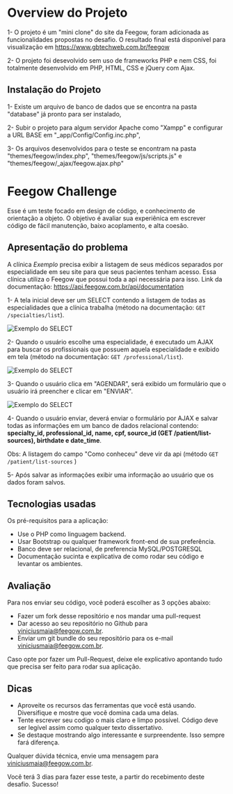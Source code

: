 # Overview do Projeto
1- O projeto é um "mini clone" do site da Feegow, foram adicionada as funcionalidades propostas no desafio. O resultado final está disponível para visualização em https://www.gbtechweb.com.br/feegow

2- O projeto foi desevolvido sem uso de frameworks PHP e nem CSS, foi totalmente desenvolvido em PHP, HTML, CSS e jQuery com Ajax.  


## Instalação do Projeto
1- Existe um arquivo de banco de dados que se encontra na pasta "database" já pronto para ser instalado,

2- Subir o projeto para algum servidor Apache como "Xampp" e configurar a URL BASE em "_app/Config/Config.inc.php",

3- Os arquivos desenvolvidos para o teste se encontram na pasta "themes/feegow/index.php", "themes/feegow/js/scripts.js" e "themes/feegow/_ajax/feegow.ajax.php"


# Feegow Challenge

Esse é um teste focado em design de código, e conhecimento de orientação a objeto. O objetivo é avaliar sua experiênica em escrever código de fácil manutenção, baixo acoplamento, e alta coesão.


## Apresentação do problema

A clínica _Exemplo_ precisa exibir a listagem de seus médicos separados por especialidade em seu site para que seus pacientes tenham acesso. Essa clínica utiliza o Feegow que possui toda a api necessária para isso. 
Link da documentação: https://api.feegow.com.br/api/documentation 

  1- A tela inicial deve ser um SELECT contendo a listagem de todas as especialidades que a clínica trabalha (método na documentação: ``GET /specialties/list``). 
  
  ![Exemplo do SELECT](https://image.prntscr.com/image/krKCLaZGT1O3rf4h4ETLow.png)
  
  
  2- Quando o usuário escolhe uma especialidade, é executado um AJAX para buscar os profissionais que possuem aquela especialidade e exibido em tela (método na documentação: ``GET /professional/list``). 

  ![Exemplo do SELECT](https://image.prntscr.com/image/v4cm7l99TOuvcyhHuIgaJw.png)

  3- Quando o usuário clica em "AGENDAR", será exibido um formulário que o usuário irá preencher e clicar em "ENVIAR".
  
  ![Exemplo do SELECT](https://image.prntscr.com/image/w34r0YIUQsmlJcq7DcaIQA.png)
  
  4- Quando o usuário enviar, deverá enviar o formulário por AJAX e salvar todas as informações em um banco de dados relacional contendo: **specialty_id, professional_id, name, cpf, source_id (GET /patient/list-sources), birthdate e date_time**.
      
  Obs: A listagem do campo "Como conheceu" deve vir da api (método ``GET /patient/list-sources`` )
  
  5- Após salvar as informações exibir uma informação ao usuário que os dados foram salvos.


## Tecnologias usadas

Os pré-requisitos para a aplicação:

- Use o PHP como linguagem backend.
- Usar Bootstrap ou qualquer framework front-end de sua preferência.
- Banco deve ser relacional, de preferencia MySQL/POSTGRESQL
- Documentação sucinta e explicativa de como rodar seu código e levantar os ambientes.

## Avaliação

Para nos enviar seu código, você poderá escolher as 3 opções abaixo:

- Fazer um fork desse repositório e nos mandar uma pull-request
- Dar acesso ao seu repositório no Github para viniciusmaia@feegow.com.br.
- Enviar um git bundle do seu repositório para os e-mail viniciusmaia@feegow.com.br.

Caso opte por fazer um Pull-Request, deixe ele explicativo apontando tudo que precisa ser feito para rodar sua aplicação. 

## Dicas

- Aproveite os recursos das ferramentas que você está usando. Diversifique e mostre que você domina cada uma delas.
- Tente escrever seu codigo o mais claro e limpo possível. Código deve ser legível assim como qualquer texto dissertativo.
- Se destaque mostrando algo interessante e surpreendente. Isso sempre fará diferença.

Qualquer dúvida técnica, envie uma mensagem para viniciusmaia@feegow.com.br.

Você terá 3 dias para fazer esse teste, a partir do recebimento deste desafio. Sucesso!
